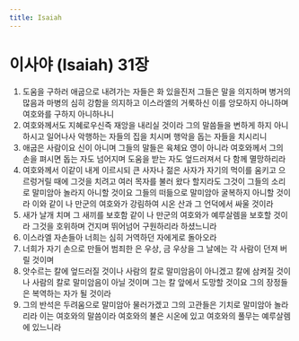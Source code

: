 ```yaml
---
title: Isaiah
---
```


# 이사야 (Isaiah) 31장
1. 도움을 구하러 애굽으로 내려가는 자들은 화 있을진저 그들은 말을 의지하며 병거의 많음과 마병의 심히 강함을 의지하고 이스라엘의 거룩하신 이를 앙모하지 아니하며 여호와를 구하지 아니하나니
1. 여호와께서도 지혜로우신즉 재앙을 내리실 것이라 그의 말씀들을 변하게 하지 아니하시고 일어나사 악행하는 자들의 집을 치시며 행악을 돕는 자들을 치시리니
1. 애굽은 사람이요 신이 아니며 그들의 말들은 육체요 영이 아니라 여호와께서 그의 손을 펴시면 돕는 자도 넘어지며 도움을 받는 자도 엎드러져서 다 함께 멸망하리라
1. 여호와께서 이같이 내게 이르시되 큰 사자나 젊은 사자가 자기의 먹이를 움키고 으르렁거릴 때에 그것을 치려고 여러 목자를 불러 왔다 할지라도 그것이 그들의 소리로 말미암아 놀라지 아니할 것이요 그들의 떠듦으로 말미암아 굴복하지 아니할 것이라 이와 같이 나 만군의 여호와가 강림하여 시온 산과 그 언덕에서 싸울 것이라
1. 새가 날개 치며 그 새끼를 보호함 같이 나 만군의 여호와가 예루살렘을 보호할 것이라 그것을 호위하며 건지며 뛰어넘어 구원하리라 하셨느니라
1. 이스라엘 자손들아 너희는 심히 거역하던 자에게로 돌아오라
1. 너희가 자기 손으로 만들어 범죄한 은 우상, 금 우상을 그 날에는 각 사람이 던져 버릴 것이며
1. 앗수르는 칼에 엎드러질 것이나 사람의 칼로 말미암음이 아니겠고 칼에 삼켜질 것이나 사람의 칼로 말미암음이 아닐 것이며 그는 칼 앞에서 도망할 것이요 그의 장정들은 복역하는 자가 될 것이라
1. 그의 반석은 두려움으로 말미암아 물러가겠고 그의 고관들은 기치로 말미암아 놀라리라 이는 여호와의 말씀이라 여호와의 불은 시온에 있고 여호와의 풀무는 예루살렘에 있느니라